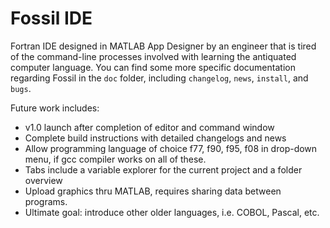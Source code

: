 # Fossil IDE

 Fortran IDE designed in MATLAB App Designer by an engineer that is tired of the command-line processes involved with learning the antiquated computer language. You can find some more specific documentation regarding Fossil in the `doc` folder, including `changelog`, `news`, `install`, and `bugs`.
 
 Future work includes:
  - v1.0 launch after completion of editor and command window
  - Complete build instructions with detailed changelogs and news
  - Allow programming language of choice f77, f90, f95, f08 in drop-down menu, if gcc compiler works on all of these.
  - Tabs include a variable explorer for the current project and a folder overview
  - Upload graphics thru MATLAB, requires sharing data between programs.
  - Ultimate goal: introduce other older languages, i.e. COBOL, Pascal, etc. 
 
 
